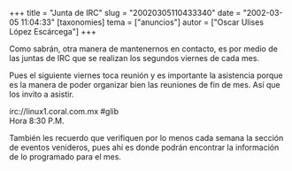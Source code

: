 +++
title = "Junta de IRC"
slug = "20020305110433340"
date = "2002-03-05 11:04:33"
[taxonomies]
tema = ["anuncios"]
autor = ["Oscar Ulises López Escárcega"]
+++

Como sabrán, otra manera de mantenernos en contacto, es por medio de las
juntas de IRC que se realizan los segundos viernes de cada mes.

<!-- more -->
Pues el siguiente viernes toca reunión y es importante la asistencia
porque es la manera de poder organizar bien las reuniones de fin de mes.
Así que los invito a asistir.

irc://linux1.coral.com.mx #glib  
Hora 8:30 P.M.

También les recuerdo que verifiquen por lo menos cada semana la sección
de eventos venideros, pues ahí es donde podrán encontrar la información
de lo programado para el mes.

